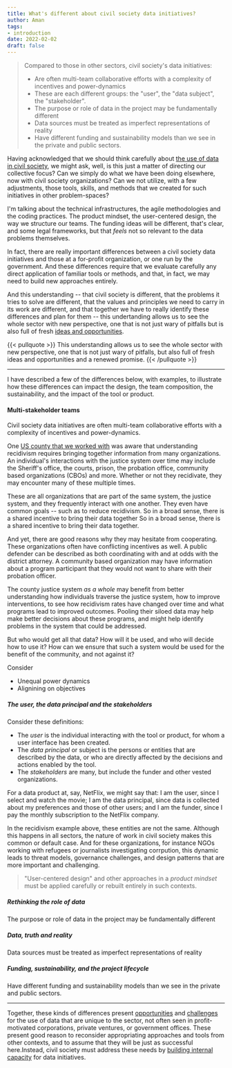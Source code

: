 ```yaml
---
title: What's different about civil society data initiatives?
author: Aman
tags:
- introduction
date: 2022-02-02
draft: false
---
```


> Compared to those in other sectors, civil society's data initiatives: 
> * Are often multi-team collaborative efforts with a complexity of incentives and power-dynamics
> * These are each different groups: the "user", the "data subject", the "stakeholder". 
> * The purpose or role of data in the project may be fundamentally different
> * Data sources must be treated as imperfect representations of reality
> * Have different funding and sustainability models than we see in the private and public sectors.

Having acknowledged that we should think carefully about [the use of data in civil society](why-is-civil-society-important.md), we  might ask, well, is this just a matter of directing our collective focus? Can we simply do what we have been doing elsewhere, now with civil society organizations? Can we not utilize, with a few adjustments, those tools, skills, and methods that we created for such initiatives in other problem-spaces?

I'm talking about the technical infrastructures, the agile methodologies and the coding practices. The product mindset, the user-centered design, the way we structure our teams. The funding ideas will be different, that's clear, and some legal frameworks, but that _feels_ not so relevant to the data problems themselves. 

In fact, there are really important differences between a civil society data initiatives and those at a for-profit organization, or one run by the government. And these differences require that we evaluate carefully any direct application of familiar tools or methods, and that, in fact, we may need to build new approaches entirely. 

And this understanding -- that civil society is different, that the problems it tries to solve are different, that the values and principles we need to carry in its work are different, and that together we have to really identify these differences and plan for them -- this undertanding allows us to see the whole sector with new perspective, one that is not just wary of pitfalls but is also full of fresh [ideas and opportunities](opportunities.md).

{{< pullquote >}}
This understanding allows us to see the whole sector with new perspective, one that is not just wary of pitfalls, but also full of fresh ideas and opportunities and a renewed promise. 
{{< /pullquote >}}

---
I have described a few of the differences below, with examples, to illustrate how these differences can impact the design, the team composition, the sustainability, and the impact of the tool or product. 
   
#### Multi-stakeholder teams
Civil society data initiatives are often multi-team collaborative efforts with a complexity of incentives and power-dynamics. 

One [US county that we worked with](/portfolio/recidivism-data-sharing/) was aware that understanding recidivism requires bringing together information from many organizations. An individual's interactions with the justice system over time may include the Sheriff's office, the courts, prison, the probation office, community based organizations (CBOs) and more. Whether or not they recidivate, they may encounter many of these multiple times. 

These are all organizations that are part of the same system, the justice system, and they frequently interact with one another. They even have common goals -- such as to reduce recidivism. So in a broad sense, there is a shared incentive to bring their data together So in a broad sense, there is a shared incentive to bring their data together. 

And yet, there are good reasons why they may hesitate from cooperating. These organizations often have conflicting incentives as well. A public defender can be described as both coordinating with and at odds with the district attorney. A community based organization may have information about a program participant that they would not want to share with their probation officer. 

The county justice system _as a whole_ may benefit from better understanding how individuals traverse the justice system, how to improve interventions, to see how recidivism rates have changed over time and what programs lead to improved outcomes. Pooling their siloed data may help make better decisions about these programs, and might help identify problems in the system that could be addressed. 

But who would get all that data? How will it be used, and who will decide how to use it? How can we ensure that such a system would be used for the benefit of the community, and not against it? 

Consider
* Unequal power dynamics
* Alignining on objectives

##### The user, the data principal and the stakeholders

Consider these definitions: 
* The *user* is the individual interacting with the tool or product, for whom a user interface has been created. 
* The *data principal* or subject is the persons or entities that are described by the data, or who are directly affected by the decisions and actions enabled by the tool.
* The *stakeholders* are many, but include the funder and other vested organizations. 

For a data product at, say, NetFlix, we might say that: I am the user, since I select and watch the movie; I am the data principal, since data is collected about my preferences and those of other users; and I am the funder, since I pay the monthly subscription to the NetFlix company. 

In the recidivism example above, these entities are not the same. Although this happens in all sectors, the nature of work in civil society makes this common or default case.  And for these organizations, for instance NGOs working with refugees or journalists investigating corrpution, this dynamic leads to threat models, governance challenges, and design patterns that are more important and challenging. 

> "User-centered design" and other approaches in a _product mindset_ must be applied carefully or rebuilt entirely in such contexts. 

##### Rethinking the role of data
The purpose or role of data in the project may be fundamentally different

##### Data, truth and reality
Data sources must be treated as imperfect representations of reality

##### Funding, sustainability, and the project lifecycle
Have different funding and sustainability models than we see in the private and public sectors.

--- 

Together, these kinds of differences present [opportunities](opportunities.md) and [challenges](challenges.md) for the use of data that are unique to the sector, not often seen in profit-motivated corporations, private ventures, or government offices. These present good reason to reconsider appropriating approaches and tools from other contexts, and to assume that they will be just as successful here.Instead, civil society must address these needs by [building internal capacity](building_capacity.md) for data initiatives. 
